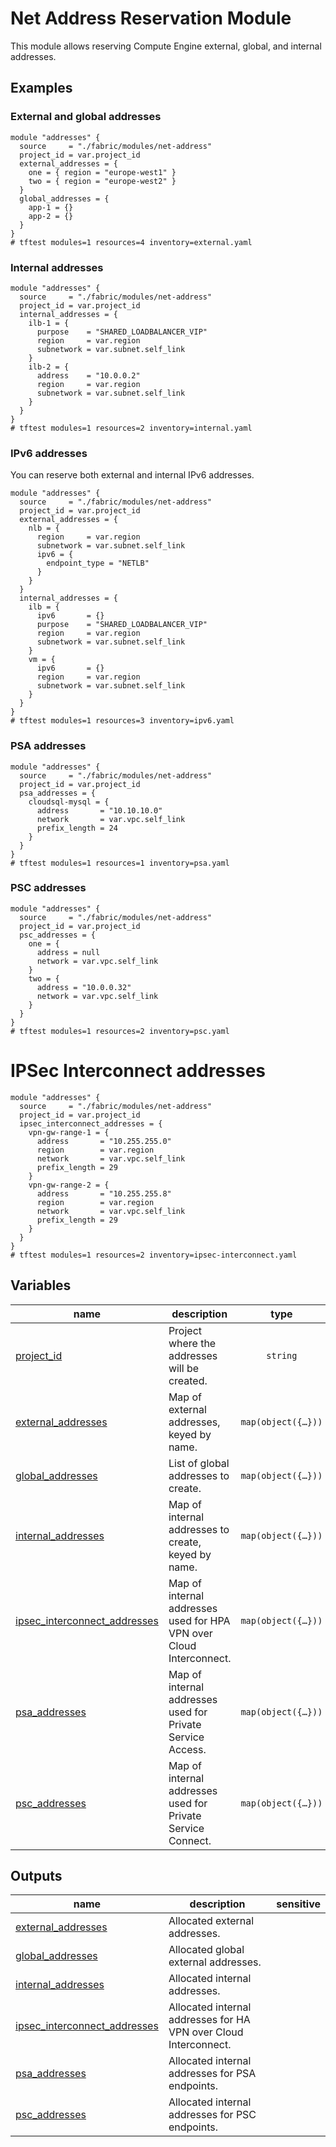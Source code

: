 # Net Address Reservation Module

This module allows reserving Compute Engine external, global, and internal addresses.

## Examples

### External and global addresses

```hcl
module "addresses" {
  source     = "./fabric/modules/net-address"
  project_id = var.project_id
  external_addresses = {
    one = { region = "europe-west1" }
    two = { region = "europe-west2" }
  }
  global_addresses = {
    app-1 = {}
    app-2 = {}
  }
}
# tftest modules=1 resources=4 inventory=external.yaml
```

### Internal addresses

```hcl
module "addresses" {
  source     = "./fabric/modules/net-address"
  project_id = var.project_id
  internal_addresses = {
    ilb-1 = {
      purpose    = "SHARED_LOADBALANCER_VIP"
      region     = var.region
      subnetwork = var.subnet.self_link
    }
    ilb-2 = {
      address    = "10.0.0.2"
      region     = var.region
      subnetwork = var.subnet.self_link
    }
  }
}
# tftest modules=1 resources=2 inventory=internal.yaml
```

### IPv6 addresses

You can reserve both external and internal IPv6 addresses.

```hcl
module "addresses" {
  source     = "./fabric/modules/net-address"
  project_id = var.project_id
  external_addresses = {
    nlb = {
      region     = var.region
      subnetwork = var.subnet.self_link
      ipv6 = {
        endpoint_type = "NETLB"
      }
    }
  }
  internal_addresses = {
    ilb = {
      ipv6       = {}
      purpose    = "SHARED_LOADBALANCER_VIP"
      region     = var.region
      subnetwork = var.subnet.self_link
    }
    vm = {
      ipv6       = {}
      region     = var.region
      subnetwork = var.subnet.self_link
    }
  }
}
# tftest modules=1 resources=3 inventory=ipv6.yaml
```

### PSA addresses

```hcl
module "addresses" {
  source     = "./fabric/modules/net-address"
  project_id = var.project_id
  psa_addresses = {
    cloudsql-mysql = {
      address       = "10.10.10.0"
      network       = var.vpc.self_link
      prefix_length = 24
    }
  }
}
# tftest modules=1 resources=1 inventory=psa.yaml
```

### PSC addresses

```hcl
module "addresses" {
  source     = "./fabric/modules/net-address"
  project_id = var.project_id
  psc_addresses = {
    one = {
      address = null
      network = var.vpc.self_link
    }
    two = {
      address = "10.0.0.32"
      network = var.vpc.self_link
    }
  }
}
# tftest modules=1 resources=2 inventory=psc.yaml
```

# IPSec Interconnect addresses

```hcl
module "addresses" {
  source     = "./fabric/modules/net-address"
  project_id = var.project_id
  ipsec_interconnect_addresses = {
    vpn-gw-range-1 = {
      address       = "10.255.255.0"
      region        = var.region
      network       = var.vpc.self_link
      prefix_length = 29
    }
    vpn-gw-range-2 = {
      address       = "10.255.255.8"
      region        = var.region
      network       = var.vpc.self_link
      prefix_length = 29
    }
  }
}
# tftest modules=1 resources=2 inventory=ipsec-interconnect.yaml
```
<!-- BEGIN TFDOC -->
## Variables

| name | description | type | required | default |
|---|---|:---:|:---:|:---:|
| [project_id](variables.tf#L83) | Project where the addresses will be created. | <code>string</code> | ✓ |  |
| [external_addresses](variables.tf#L17) | Map of external addresses, keyed by name. | <code title="map&#40;object&#40;&#123;&#10;  region      &#61; string&#10;  description &#61; optional&#40;string, &#34;Terraform managed.&#34;&#41;&#10;  ipv6 &#61; optional&#40;object&#40;&#123;&#10;    endpoint_type &#61; string&#10;  &#125;&#41;&#41;&#10;  labels &#61; optional&#40;map&#40;string&#41;, &#123;&#125;&#41;&#10;  name   &#61; optional&#40;string&#41;&#10;&#125;&#41;&#41;">map&#40;object&#40;&#123;&#8230;&#125;&#41;&#41;</code> |  | <code>&#123;&#125;</code> |
| [global_addresses](variables.tf#L38) | List of global addresses to create. | <code title="map&#40;object&#40;&#123;&#10;  description &#61; optional&#40;string, &#34;Terraform managed.&#34;&#41;&#10;  ipv6        &#61; optional&#40;map&#40;string&#41;&#41; &#35; To be left empty for ipv6&#10;  name        &#61; optional&#40;string&#41;&#10;&#125;&#41;&#41;">map&#40;object&#40;&#123;&#8230;&#125;&#41;&#41;</code> |  | <code>&#123;&#125;</code> |
| [internal_addresses](variables.tf#L48) | Map of internal addresses to create, keyed by name. | <code title="map&#40;object&#40;&#123;&#10;  region      &#61; string&#10;  subnetwork  &#61; string&#10;  address     &#61; optional&#40;string&#41;&#10;  description &#61; optional&#40;string, &#34;Terraform managed.&#34;&#41;&#10;  ipv6        &#61; optional&#40;map&#40;string&#41;&#41; &#35; To be left empty for ipv6&#10;  labels      &#61; optional&#40;map&#40;string&#41;&#41;&#10;  name        &#61; optional&#40;string&#41;&#10;  purpose     &#61; optional&#40;string&#41;&#10;  tier        &#61; optional&#40;string&#41;&#10;&#125;&#41;&#41;">map&#40;object&#40;&#123;&#8230;&#125;&#41;&#41;</code> |  | <code>&#123;&#125;</code> |
| [ipsec_interconnect_addresses](variables.tf#L64) | Map of internal addresses used for HPA VPN over Cloud Interconnect. | <code title="map&#40;object&#40;&#123;&#10;  region        &#61; string&#10;  address       &#61; string&#10;  network       &#61; string&#10;  description   &#61; optional&#40;string, &#34;Terraform managed.&#34;&#41;&#10;  name          &#61; optional&#40;string&#41;&#10;  prefix_length &#61; number&#10;&#125;&#41;&#41;">map&#40;object&#40;&#123;&#8230;&#125;&#41;&#41;</code> |  | <code>&#123;&#125;</code> |
| [psa_addresses](variables.tf#L88) | Map of internal addresses used for Private Service Access. | <code title="map&#40;object&#40;&#123;&#10;  address       &#61; string&#10;  network       &#61; string&#10;  prefix_length &#61; number&#10;  description   &#61; optional&#40;string, &#34;Terraform managed.&#34;&#41;&#10;  name          &#61; optional&#40;string&#41;&#10;&#10;&#10;&#125;&#41;&#41;">map&#40;object&#40;&#123;&#8230;&#125;&#41;&#41;</code> |  | <code>&#123;&#125;</code> |
| [psc_addresses](variables.tf#L101) | Map of internal addresses used for Private Service Connect. | <code title="map&#40;object&#40;&#123;&#10;  address     &#61; string&#10;  network     &#61; string&#10;  description &#61; optional&#40;string, &#34;Terraform managed.&#34;&#41;&#10;  name        &#61; optional&#40;string&#41;&#10;&#125;&#41;&#41;">map&#40;object&#40;&#123;&#8230;&#125;&#41;&#41;</code> |  | <code>&#123;&#125;</code> |

## Outputs

| name | description | sensitive |
|---|---|:---:|
| [external_addresses](outputs.tf#L17) | Allocated external addresses. |  |
| [global_addresses](outputs.tf#L25) | Allocated global external addresses. |  |
| [internal_addresses](outputs.tf#L33) | Allocated internal addresses. |  |
| [ipsec_interconnect_addresses](outputs.tf#L41) | Allocated internal addresses for HA VPN over Cloud Interconnect. |  |
| [psa_addresses](outputs.tf#L49) | Allocated internal addresses for PSA endpoints. |  |
| [psc_addresses](outputs.tf#L57) | Allocated internal addresses for PSC endpoints. |  |
<!-- END TFDOC -->
